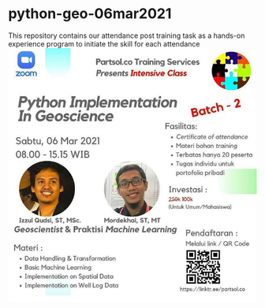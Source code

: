 # python-geo-06mar2021
This repository contains our attendance post training task as a hands-on experience program to initiate the skill for each attendance 
![](images/poster_2.jpeg)
